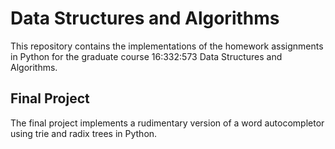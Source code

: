 # Data Structures and Algorithms

This repository contains the implementations of the homework assignments in Python for the graduate course 16:332:573 Data Structures and Algorithms.

## Final Project
The final project implements a rudimentary version of a word autocompletor using trie and radix trees in Python.
